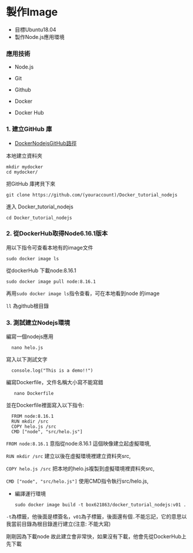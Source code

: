 # 製作Image

- 目標Ubuntu18.04
- 製作Node.js應用環境


### 應用技術

- Node.js

- Git

- Github

- Docker

- Docker Hub

### 1. 建立GitHub 庫

- [DockerNodejsGitHub路徑](https://github.com/Box-Jr-Chen/Docker_tutorial_nodejs)

本地建立資料夾
   
    mkdir mydocker
    cd mydocker/
    
把GitHub 庫拷貝下來

    git clone https://github.com/(youraccount)/Docker_tutorial_nodejs
    
進入 Docker_tutorial_nodejs

    cd Docker_tutorial_nodejs

### 2. 從DockerHub取得Node6.16.1版本

用以下指令可查看本地有的image文件

    sudo docker image ls

從dockerHub 下載node:8.16.1

    sudo docker image pull node:8.16.1
    
再用`sudo docker image ls`指令查看，可在本地看到node 的image

`ll` 為github根目錄


### 3. 測試建立Nodejs環境

編寫一個nodejs應用
    
      nano helo.js
      
寫入以下測試文字
    
      console.log("This is a demo!!") 
      
      
編寫Dockerfile，文件名稱大小寫不能寫錯    
   
       nano Dockerfile 
       

並在Dockerfile裡面寫入以下指令:

      FROM node:8.16.1
      RUN mkdir /src
      COPY helo.js /src
      CMD ["node", "src/helo.js"]

`FROM node:8.16.1`  意指從node:8.16.1 這個映像建立起虛擬環境,

`RUN mkdir /src`    建立以後在虛擬環境裡建立資料夾src,

`COPY helo.js /src` 把本地的helo.js複製到虛擬環境裡資料夾src,

`CMD ["node", "src/helo.js"]`  使用CMD指令執行src/helo.js,


- 編譯運行環境

      sudo docker image build -t box621863/docker_tutorial_nodejs:v01 .
      
`-t`為標籤，他後面是標簽名，`v01`為子標籤，後面還有個`.`不能忘記，它的意思以我當前目錄為根目錄進行建立(注意: 不能大寫) 

剛剛因為下載node 故此建立會非常快，如果沒有下載，他會先從DockerHub上先下載

